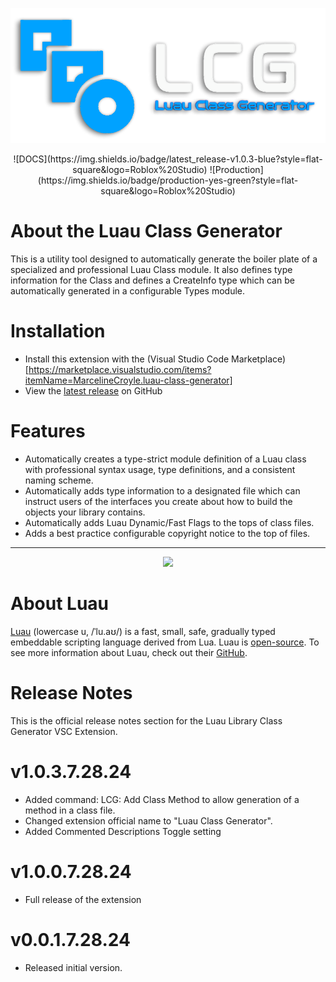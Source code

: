<p align="center">
  <img src="Assets/LCGTextLogo2.png">
</p>

<div align="center">
![DOCS](https://img.shields.io/badge/latest_release-v1.0.3-blue?style=flat-square&logo=Roblox%20Studio)  ![Production](https://img.shields.io/badge/production-yes-green?style=flat-square&logo=Roblox%20Studio)
</div>

# About the Luau Class Generator
This is a utility tool designed to automatically generate the boiler plate of a specialized and professional Luau Class module. It also defines type information for the Class and defines a CreateInfo type which can be automatically generated in a configurable Types module.

# Installation
* Install this extension with the (Visual Studio Code Marketplace)[https://marketplace.visualstudio.com/items?itemName=MarcelineCroyle.luau-class-generator]
* View the [latest release](https://github.com/include-marcy/luau-class-generator/releases/tag/Release) on GitHub

# Features
* Automatically creates a type-strict module definition of a Luau class with professional syntax usage, type definitions, and a consistent naming scheme.
* Automatically adds type information to a designated file which can instruct users of the interfaces you create about how to build the objects your library contains.
* Automatically adds Luau Dynamic/Fast Flags to the tops of class files.
* Adds a best practice configurable copyright notice to the top of files.

---

<p align="center">
<img src="https://luau-lang.org/assets/images/luau-88.png">
</p>

# About Luau
[Luau](https://luau-lang.org) (lowercase u, /ˈlu.aʊ/) is a fast, small, safe, gradually typed embeddable scripting language derived from Lua. 
Luau is [open-source](https://github.com/luau-lang/luau). To see more information about Luau, check out their [GitHub](https://github.com/luau-lang/luau).

# Release Notes
This is the official release notes section for the Luau Library Class Generator VSC Extension.

# v1.0.3.7.28.24
* Added command: LCG: Add Class Method to allow generation of a method in a class file.
* Changed extension official name to "Luau Class Generator".
* Added Commented Descriptions Toggle setting

# v1.0.0.7.28.24
* Full release of the extension

# v0.0.1.7.28.24
* Released initial version.